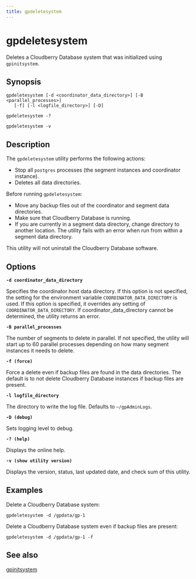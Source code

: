 ```yaml
---
title: gpdeletesystem
---
```


# gpdeletesystem

Deletes a Cloudberry Database system that was initialized using `gpinitsystem`.

## Synopsis

```shell
gpdeletesystem [-d <coordinator_data_directory>] [-B <parallel_processes>] 
   [-f] [-l <logfile_directory>] [-D]

gpdeletesystem -? 

gpdeletesystem -v
```

## Description

The `gpdeletesystem` utility performs the following actions:

- Stop all `postgres` processes (the segment instances and coordinator instance).
- Deletes all data directories.

Before running `gpdeletesystem`:

- Move any backup files out of the coordinator and segment data directories.
- Make sure that Cloudberry Database is running.
- If you are currently in a segment data directory, change directory to another location. The utility fails with an error when run from within a segment data directory.

This utility will not uninstall the Cloudberry Database software.

## Options

**`-d coordinator_data_directory`**

Specifies the coordinator host data directory. If this option is not specified, the setting for the environment variable `COORDINATOR_DATA_DIRECTORY` is used. If this option is specified, it overrides any setting of `COORDINATOR_DATA_DIRECTORY`. If coordinator_data_directory cannot be determined, the utility returns an error.

**`-B parallel_processes`**

The number of segments to delete in parallel. If not specified, the utility will start up to 60 parallel processes depending on how many segment instances it needs to delete.

**`-f (force)`**

Force a delete even if backup files are found in the data directories. The default is to not delete Cloudberry Database instances if backup files are present.

**`-l logfile_directory`**

The directory to write the log file. Defaults to `~/gpAdminLogs`.

**`-D (debug)`**

Sets logging level to debug.

**`-? (help)`**

Displays the online help.

**`-v (show utility version)`**

Displays the version, status, last updated date, and check sum of this utility.

## Examples

Delete a Cloudberry Database system:

```shell
gpdeletesystem -d /gpdata/gp-1
```

Delete a Cloudberry Database system even if backup files are present:

```shell
gpdeletesystem -d /gpdata/gp-1 -f
```

## See also

[gpinitsystem](/docs/sys-utilities/db-util-gpinitsystem.md)
